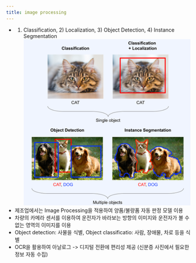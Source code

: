 ```yaml
---
title: image processing
---
```


- 1) Classification, 2) Localization, 3) Object Detection, 4) Instance Segmentation
     ![image](https://github.com/code7ssage/code7ssage.github.io/blob/master/assets/attached%20file/Pasted%20image%2020240103114234.png?raw=true)
 - 제조업에서는 Image Processing을 적용하여 양품/불량품 자동 판정 모델 이용 
 - 차량의 카메라 센서를 이용하여 운전자가 바라보는 방향의 이미지와 운전자가 볼 수 없는 영역의 이미지를 이용
 - Object detection: 사물을 식별, Object classificatio: 사람, 장애물, 차로 등을 식별 
 - OCR을 활용하여 아날로그 -> 디지털 전환에 편리성 제공 (신분증 사진에서 필요한 정보 자동 수집)
